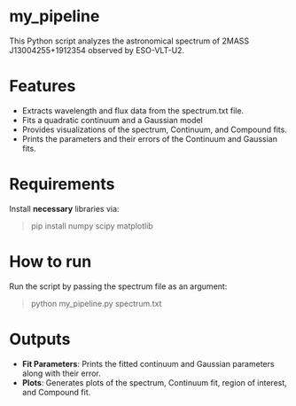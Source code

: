 
# my_pipeline 
This Python script analyzes the astronomical spectrum of 2MASS J13004255+1912354 observed by ESO-VLT-U2.
# Features
* Extracts wavelength and flux data from the spectrum.txt file.
* Fits a quadratic continuum and a Gaussian model
*  Provides visualizations of the spectrum, Continuum, and Compound fits.
* Prints the parameters and their errors of the Continuum and Gaussian fits.
# Requirements
Install **necessary** libraries via:
> pip install numpy scipy matplotlib
# How to run
Run the script by passing the spectrum file as an argument:
> python my_pipeline.py spectrum.txt
# Outputs
* **Fit Parameters**: Prints the fitted continuum and Gaussian parameters along with their error.
* **Plots**: Generates plots of the spectrum, Continuum fit, region of interest, and Compound fit.